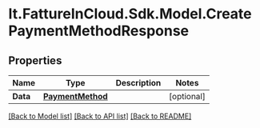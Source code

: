 # It.FattureInCloud.Sdk.Model.CreatePaymentMethodResponse

## Properties

Name | Type | Description | Notes
------------ | ------------- | ------------- | -------------
**Data** | [**PaymentMethod**](PaymentMethod.md) |  | [optional] 

[[Back to Model list]](../README.md#documentation-for-models) [[Back to API list]](../README.md#documentation-for-api-endpoints) [[Back to README]](../README.md)

